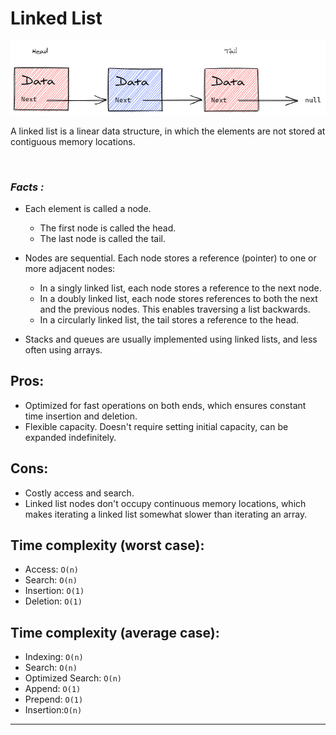 # Linked List

![Linked List](/images/linked-list.png)

A linked list is a linear data structure, in which the elements are not stored at contiguous memory locations. 

<br>

### *Facts :*

* Each element is called a node.
    * The first node is called the head.
    * The last node is called the tail.

* Nodes are sequential. Each node stores a reference (pointer) to one or more adjacent nodes:<br>

    * In a singly linked list, each node stores a reference to the next node.
    * In a doubly linked list, each node stores references to both the next and the previous nodes. This enables traversing a list backwards.
    * In a circularly linked list, the tail stores a reference to the head.

* Stacks and queues are usually implemented using linked lists, and less often using arrays.

## **Pros:**
* Optimized for fast operations on both ends, which ensures constant time insertion and deletion.
* Flexible capacity. Doesn't require setting initial capacity, can be expanded indefinitely.

## **Cons:**
* Costly access and search.
* Linked list nodes don't occupy continuous memory locations, which makes iterating a linked list somewhat slower than iterating an array.

## **Time complexity (worst case):**
* Access: ```O(n)```
* Search: ```O(n)```
* Insertion: ```O(1)```
* Deletion: ```O(1)```

## **Time complexity (average case):**
* Indexing: ```O(n)```
* Search: ```O(n)```
* Optimized Search: ```O(n)```
* Append: ```O(1)```
* Prepend: ```O(1)```
* Insertion:```O(n)```

<hr>